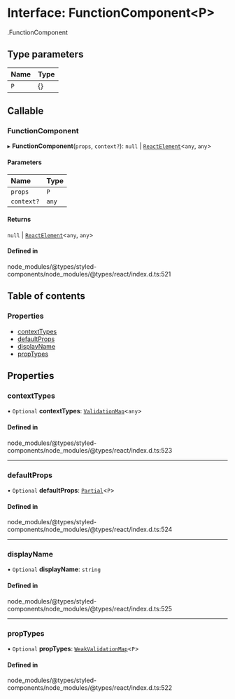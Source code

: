 # Interface: FunctionComponent<P\>

[<internal>](../wiki/%3Cinternal%3E).FunctionComponent

## Type parameters

| Name | Type |
| :------ | :------ |
| `P` | {} |

## Callable

### FunctionComponent

▸ **FunctionComponent**(`props`, `context?`): ``null`` \| [`ReactElement`](../wiki/%3Cinternal%3E.ReactElement)<`any`, `any`\>

#### Parameters

| Name | Type |
| :------ | :------ |
| `props` | `P` |
| `context?` | `any` |

#### Returns

``null`` \| [`ReactElement`](../wiki/%3Cinternal%3E.ReactElement)<`any`, `any`\>

#### Defined in

node_modules/@types/styled-components/node_modules/@types/react/index.d.ts:521

## Table of contents

### Properties

- [contextTypes](../wiki/%3Cinternal%3E.FunctionComponent#contexttypes-1)
- [defaultProps](../wiki/%3Cinternal%3E.FunctionComponent#defaultprops-1)
- [displayName](../wiki/%3Cinternal%3E.FunctionComponent#displayname-1)
- [propTypes](../wiki/%3Cinternal%3E.FunctionComponent#proptypes-1)

## Properties

### contextTypes

• `Optional` **contextTypes**: [`ValidationMap`](../wiki/%3Cinternal%3E#validationmap)<`any`\>

#### Defined in

node_modules/@types/styled-components/node_modules/@types/react/index.d.ts:523

___

### defaultProps

• `Optional` **defaultProps**: [`Partial`](../wiki/%3Cinternal%3E#partial)<`P`\>

#### Defined in

node_modules/@types/styled-components/node_modules/@types/react/index.d.ts:524

___

### displayName

• `Optional` **displayName**: `string`

#### Defined in

node_modules/@types/styled-components/node_modules/@types/react/index.d.ts:525

___

### propTypes

• `Optional` **propTypes**: [`WeakValidationMap`](../wiki/%3Cinternal%3E#weakvalidationmap-1)<`P`\>

#### Defined in

node_modules/@types/styled-components/node_modules/@types/react/index.d.ts:522
